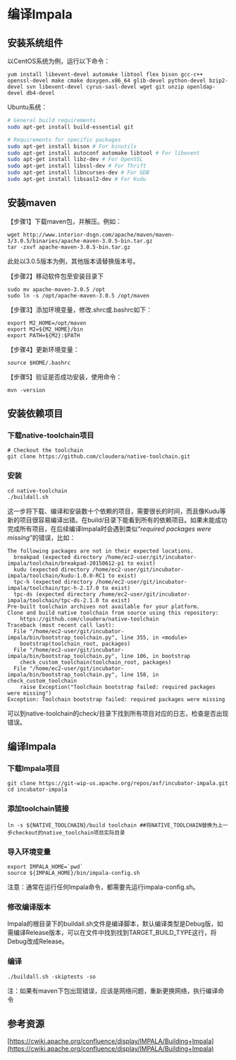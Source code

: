 # 编译Impala

## 安装系统组件

以CentOS系统为例，运行以下命令：

```
yum install libevent-devel automake libtool flex bison gcc-c++ openssl-devel make cmake doxygen.x86_64 glib-devel python-devel bzip2-devel svn libevent-devel cyrus-sasl-devel wget git unzip openldap-devel db4-devel
```

Ubuntu系统：

```bash
# General build requirements
sudo apt-get install build-essential git

# Requirements for specific packages
sudo apt-get install bison # For binutils
sudo apt-get install autoconf automake libtool # For libevent
sudo apt-get install libz-dev # For OpenSSL
sudo apt-get install libssl-dev # For Thrift
sudo apt-get install libncurses-dev # For GDB
sudo apt-get install libsasl2-dev # For Kudu
```

## 安装maven

【步骤1】下载maven包，并解压。例如：

```
wget http://www.interior-dsgn.com/apache/maven/maven-3/3.0.5/binaries/apache-maven-3.0.5-bin.tar.gz
tar -zxvf apache-maven-3.0.5-bin.tar.gz
```

此处以3.0.5版本为例，其他版本请替换版本号。

【步骤2】移动软件包至安装目录下

```
sudo mv apache-maven-3.0.5 /opt
sudo ln -s /opt/apache-maven-3.0.5 /opt/maven
```

【步骤3】添加环境变量，修改.shrc或.bashrc如下：

```
export M2_HOME=/opt/maven
export M2=${M2_HOME}/bin
export PATH=${M2}:$PATH
```

【步骤4】更新环境变量：

```
source $HOME/.bashrc
```

【步骤5】验证是否成功安装，使用命令：

```
mvn -version
```

## 安装依赖项目

### 下载native-toolchain项目

```
# Checkout the toolchain
git clone https://github.com/cloudera/native-toolchain.git
```

### 安装

```
cd native-toolchain
./buildall.sh
```

这一步将下载、编译和安装数十个依赖的项目，需要很长的时间，而且像Kudu等新的项目很容易编译出错。在build/目录下能看到所有的依赖项目。如果未能成功完成所有项目，在后续编译Impala时会遇到类似“_required packages were missing_”的错误，比如：

```
The following packages are not in their expected locations.
  breakpad (expected directory /home/ec2-user/git/incubator-impala/toolchain/breakpad-20150612-p1 to exist)
  kudu (expected directory /home/ec2-user/git/incubator-impala/toolchain/kudu-1.0.0-RC1 to exist)
  tpc-h (expected directory /home/ec2-user/git/incubator-impala/toolchain/tpc-h-2.17.0 to exist)
  tpc-ds (expected directory /home/ec2-user/git/incubator-impala/toolchain/tpc-ds-2.1.0 to exist)
Pre-built toolchain archives not available for your platform.
Clone and build native toolchain from source using this repository:
    https://github.com/cloudera/native-toolchain
Traceback (most recent call last):
  File "/home/ec2-user/git/incubator-impala/bin/bootstrap_toolchain.py", line 355, in <module>
    bootstrap(toolchain_root, packages)
  File "/home/ec2-user/git/incubator-impala/bin/bootstrap_toolchain.py", line 106, in bootstrap
    check_custom_toolchain(toolchain_root, packages)
  File "/home/ec2-user/git/incubator-impala/bin/bootstrap_toolchain.py", line 158, in check_custom_toolchain
    raise Exception("Toolchain bootstrap failed: required packages were missing")
Exception: Toolchain bootstrap failed: required packages were missing
```

可以到native-toolchain的check/目录下找到所有项目对应的日志，检查是否出现错误。

## 编译Impala

### 下载Impala项目

```
git clone https://git-wip-us.apache.org/repos/asf/incubator-impala.git
cd incubator-impala
```

### 添加toolchain链接

```
ln -s ${NATIVE_TOOLCHAIN}/build toolchain ##将NATIVE_TOOLCHAIN替换为上一步checkout的native_toolchain项目实际目录
```

### 导入环境变量

    export IMPALA_HOME=`pwd`
    source ${IMPALA_HOME}/bin/impala-config.sh

注意：通常在运行任何Impala命令，都需要先运行impala-config.sh。

### 修改编译版本

Impala的根目录下的buildall.sh文件是编译脚本，默认编译类型是Debug版，如需编译Release版本，可以在文件中找到找到TARGET\_BUILD\_TYPE这行，将Debug改成Release。

### 编译

```
./buildall.sh -skiptests -so
```

注：如果有maven下包出现错误，应该是网络问题，重新更换网络，执行编译命令

## 参考资源

[https://cwiki.apache.org/confluence/display/IMPALA/Building+Impala](https://cwiki.apache.org/confluence/display/IMPALA/Building+Impala)

